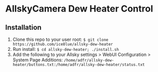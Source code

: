 # AllskyCamera Dew Heater Control

## Installation

1. Clone this repo to your user root: `$ git clone https://github.com/ice8lue/allsky-dew-heater`
2. Run install: `$ cd allsky-dew-heater; ./install.sh`
3. Add the following to your Allsky settings > WebUI Configuration > System Page Additions: `/home/adfr/allsky-dew-heater/buttons.txt:/home/adfr/allsky-dew-heater/status.txt`
